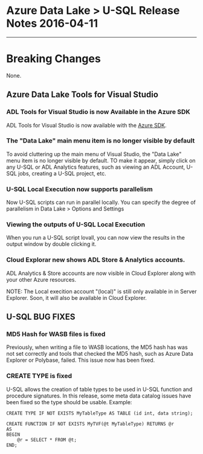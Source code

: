 # Azure Data Lake > U-SQL Release Notes 2016-04-11
--------------------------

# Breaking Changes
 
None.

## Azure Data Lake Tools for Visual Studio

### ADL Tools for Visual Studio is now Available in the Azure SDK

ADL Tools for Visual Studio is now available with the [Azure SDK](https://azure.microsoft.com/en-us/documentation/articles/azure-sdk-dotnet-release-notes-2-9/). 

### The "Data Lake" main menu item is no longer visible by default

To avoid cluttering up the main menu of Visual Studio, the "Data Lake" menu item is no longer visible by default. TO make it appear, simply click on any 
U-SQL or ADL Analytics features, such as viewing an ADL Account, U-SQL jobs, creating a U-SQL project, etc. 
 
### U-SQL Local Execution now supports parallelism

Now U-SQL scripts can run in parallel locally. You can specify the degree of parallelism in Data Lake > Options and Settings

### Viewing the outputs of U-SQL Local Execution

When you run a U-SQL script lovall, you can now view the results in the output window by double clicking it.

### Cloud Explorar new shows ADL Store & Analytics accounts.

ADL Analytics & Store accounts are now visible in Cloud Explorer along with your other Azure resources.


NOTE: The Local execition account "(local)" is still only available in in Server Explorer. Soon, it will also be available in Cloud Explorer.

## U-SQL BUG FIXES

### **MD5 Hash for WASB files is fixed**

Previously, when writing a file to WASB locations, the MD5 hash has was not set correctly and tools that checked the MD5 hash, such as Azure Data Explorer or Polybase, failed. This issue now has been fixed. 

### **CREATE TYPE is fixed**

U-SQL allows the creation of table types to be used in U-SQL function and procedure signatures. In this release, some meta data catalog issues have been fixed so the type should be usable. Example: 
 
    CREATE TYPE IF NOT EXISTS MyTableType AS TABLE (id int, data string); 

    CREATE FUNCTION IF NOT EXISTS MyTVF(@t MyTableType) RETURNS @r 
    AS
    BEGIN
        @r = SELECT * FROM @t;
    END;
        
